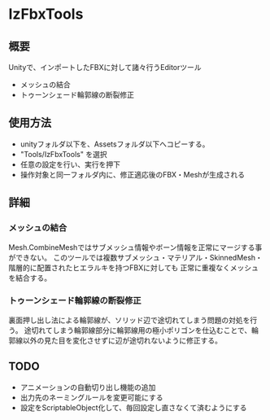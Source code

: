 # IzFbxTools

## 概要
Unityで、インポートしたFBXに対して諸々行うEditorツール
* メッシュの結合
* トゥーンシェード輪郭線の断裂修正

## 使用方法
* unityフォルダ以下を、Assetsフォルダ以下へコピーする。
* "Tools/IzFbxTools" を選択
* 任意の設定を行い、実行を押下
* 操作対象と同一フォルダ内に、修正適応後のFBX・Meshが生成される

## 詳細
### メッシュの結合
Mesh.CombineMeshではサブメッシュ情報やボーン情報を正常にマージする事ができない。
このツールでは複数サブメッシュ・マテリアル・SkinnedMesh・階層的に配置されたヒエラルキを持つFBXに対しても
正常に重複なくメッシュを結合する。

### トゥーンシェード輪郭線の断裂修正
裏面押し出し法による輪郭線が、ソリッド辺で途切れてしまう問題の対処を行う。
途切れてしまう輪郭線部分に輪郭線用の極小ポリゴンを仕込むことで、輪郭線以外の見た目を変化させずに辺が途切れないように修正する。

## TODO
* アニメーションの自動切り出し機能の追加
* 出力先のネーミングルールを変更可能にする
* 設定をScriptableObject化して、毎回設定し直さなくて済むようにする

